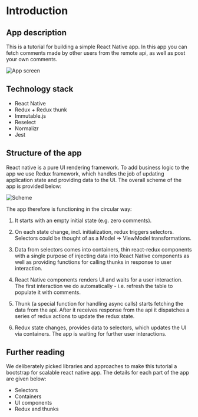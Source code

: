 # Introduction

## App description

This is a tutorial for building a simple React Native app. 
In this app you can fetch comments made by other users from the remote api,
as well as post your own comments.

![App screen](/images/screen.png)

## Technology stack

- React Native
- Redux + Redux thunk
- Immutable.js
- Reselect
- Normalizr
- Jest

## Structure of the app

React native is a pure UI rendering framework. To add business logic to the app we use Redux
framework, which handles the job of updating application state and providing data to the UI.
The overall scheme of the app is provided below:

![Scheme](/images/scheme.png)

The app therefore is functioning in the circular way: 

1. It starts with an empty initial state (e.g. zero comments). 

2. On each state change, incl. initialization, redux triggers selectors. Selectors
could be thought of as a Model => ViewModel transformations.

3. Data from selectors comes into containers, thin react-redux components with a single
purpose of injecting data into React Native components as well as providing functions
for calling thunks in response to user interaction.

4. React Native components renders UI and waits for a user interaction. The first interaction
we do automatically - i.e. refresh the table to populate it with comments.
 
5. Thunk (a special function for handling async calls) starts fetching the data from the api.
After it receives response from the api it dispatches a series of redux actions to update
the redux state.

6. Redux state changes, provides data to selectors, which updates the UI via containers.
The app is waiting for further user interactions.

## Further reading

We deliberately picked libraries and approaches to make this tutorial a bootstrap
for scalable react native app. The details for each part of the app are given below:

- Selectors
- Containers
- UI components
- Redux and thunks
